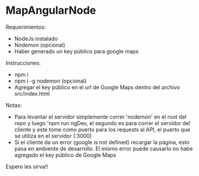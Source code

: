 # MapAngularNode

Requerimientos:
- NodeJs instalado
- Nodemon (opcional)
- Haber generado un key público para google maps

Instrucciones:
- npm i
- npm i -g nodemon (opcional)
- Agregar el key público en el url de Google Maps dentro del archivo src/index.html

Notas:
- Para levantar el servidor simplemente correr 'nodemon' en el root del repo y luego 'npm run ngDev, el segundo es para correr el servidor del cliente y este tome como puerto para los requests al API, el puerto que se utiliza en el servidor (:3000)
- Si el cliente da un error (google is not defined) recargar la página, esto pasa en ambiente de desarrollo. El mismo error puede causarlo no habe agregado el key público de Google Maps

Espero les sirva!!